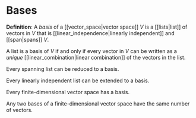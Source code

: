 # Bases
**Definition**: A *basis* of a [[vector_space|vector space]] $V$ is a [[lists|list]] of vectors in $V$ that is [[linear_independence|linearly independent]] and [[span|spans]] $V$.

A list is a basis of $V$ if and only if every vector in $V$ can be written as a *unique* [[linear_combination|linear combination]] of the vectors in the list.

Every spanning list can be reduced to a basis.

Every linearly independent list can be extended to a basis.

Every finite-dimensional vector space has a basis.

Any two bases of a finite-dimensional vector space have the same number of vectors.